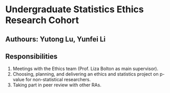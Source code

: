 # Undergraduate Statistics Ethics Research Cohort
## Authours: Yutong Lu, Yunfei Li

## Responsibilities

1. Meetings with the Ethics team (Prof. Liza Bolton as main supervisor).
2. Choosing, planning, and delivering an ethics and statistics project on p-value for non-statistical researchers.
3. Taking part in peer review with other RAs.




